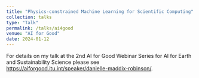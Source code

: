 ```yaml
---
title: "Physics-constrained Machine Learning for Scientific Computing"
collection: talks
type: "Talk"
permalink: /talks/ai4good
venue: "AI for Good"
date: 2024-01-12
---
```


For details on my talk at the 2nd AI for Good Webinar Series for AI for Earth and Sustainability Science please see https://aiforgood.itu.int/speaker/danielle-maddix-robinson/.
